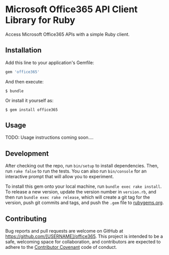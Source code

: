 # Microsoft Office365 API Client Library for Ruby

Access Microsoft Office365 APIs with a simple Ruby client.

## Installation

Add this line to your application's Gemfile:

```ruby
gem 'office365'
```

And then execute:

    $ bundle

Or install it yourself as:

    $ gem install office365

## Usage

TODO: Usage instructions coming soon....

## Development

After checking out the repo, run `bin/setup` to install dependencies. Then, run `rake false` to run the tests. You can also run `bin/console` for an interactive prompt that will allow you to experiment.

To install this gem onto your local machine, run `bundle exec rake install`. To release a new version, update the version number in `version.rb`, and then run `bundle exec rake release`, which will create a git tag for the version, push git commits and tags, and push the `.gem` file to [rubygems.org](https://rubygems.org).

## Contributing

Bug reports and pull requests are welcome on GitHub at https://github.com/[USERNAME]/office365. This project is intended to be a safe, welcoming space for collaboration, and contributors are expected to adhere to the [Contributor Covenant](contributor-covenant.org) code of conduct.

